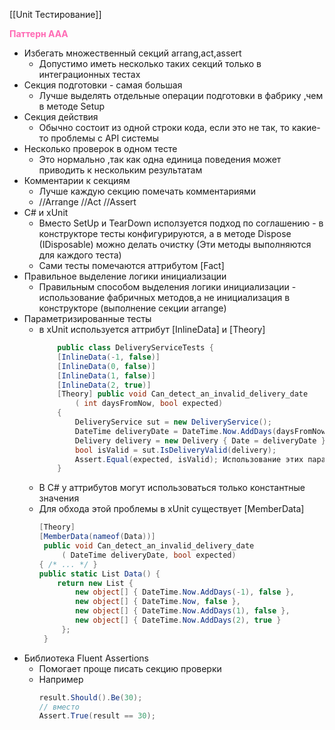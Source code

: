 [[Unit Тестирование]]

<span style="color:HotPink;font-weight:bold;">Паттерн  AAA</span>

- Избегать множественный секций arrang,act,assert
	- Допустимо иметь несколько таких секций только в интеграционных тестах
- Секция подготовки - самая большая
	- Лучше выделять отдельные операции подготовки в фабрику ,чем в методе Setup
- Секция действия 
	- Обычно состоит из одной строки кода, если это не так, то какие-то проблемы с API системы
- Несколько проверок в одном тесте
	- Это нормально ,так как одна единица поведения может приводить к нескольким результатам
- Комментарии к секциям
	- Лучше каждую секцию помечать комментариями
	- //Arrange //Act //Assert
- C# и xUnit
	 - Вместо SetUp и TearDown исползуется подход по соглашению - в конструкторе тесты конфигурируются, а в методе Dispose (IDisposable) можно делать очистку (Эти методы выполняются для каждого теста)
	 - Сами тесты помечаются аттрибутом [Fact]
- Правильное выделение логики инициализации
	- Правильным способом выделения логики инициализации - использование фабричных методов,а не инициализация в конструкторе (выполнение секции arrange)
- Параметризированные тесты
	- в xUnit используется аттрибут [InlineData]  и [Theory]
		```cs
			public class DeliveryServiceTests { 
			[InlineData(-1, false)] 
			[InlineData(0, false)] 
			[InlineData(1, false)] 
			[InlineData(2, true)]  
			[Theory] public void Can_detect_an_invalid_delivery_date
				( int daysFromNow, bool expected)
			{ 
				DeliveryService sut = new DeliveryService(); 
				DateTime deliveryDate = DateTime.Now.AddDays(daysFromNow);
				Delivery delivery = new Delivery { Date = deliveryDate };
				bool isValid = sut.IsDeliveryValid(delivery);
				Assert.Equal(expected, isValid); Использование этих параметров } 
			}
		```
	- В С# у аттрибутов могут использоваться только константные значения
	- Для обхода этой проблемы в xUnit существует [MemberData] 
		```cs
		[Theory] 
		[MemberData(nameof(Data))]
		 public void Can_detect_an_invalid_delivery_date
			 ( DateTime deliveryDate, bool expected) 
		{ /* ... */ } 
		public static List Data() { 
			return new List { 
				new object[] { DateTime.Now.AddDays(-1), false }, 
				new object[] { DateTime.Now, false }, 
				new object[] { DateTime.Now.AddDays(1), false }, 
				new object[] { DateTime.Now.AddDays(2), true }
			 }; 
		 }
		```
- Библиотека Fluent Assertions
	- Помогает проще писать секцию проверки
	- Например 
		```cs
		result.Should().Be(30);
		// вместо
		Assert.True(result == 30);
		```